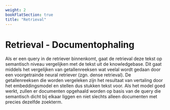 ```yaml
---
weight: 2
bookFlatSection: true
title: "Retrieval"
---
```


# Retrieval - Documentophaling

Als er een query in de retriever binnenkomt, gaat de retrieval deze tekst op semantisch niveau vergelijken met de tekst uit de knowledgebase. Dit gaat middels het vergelijken van getallenreeksen wat veelal wordt gedaan door een voorgetrainde neural retriever (zgn. dense retrieval). De getallenreeksen die worden vergeleken zijn het resultaat van vertaling door het embeddingsmodel en stellen dus stukken tekst voor. 
Als het model goed werkt, zullen er documenten opgehaald worden op basis van de query die semantisch dicht bij elkaar liggen en niet slechts alleen documenten met precies dezelfde zoekterm.
